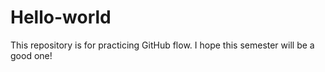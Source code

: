 # Hello-world
This repository is for practicing GitHub flow.
I hope this semester will be a good one!
